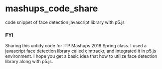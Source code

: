 # mashups_code_share
code snippet of face detection javascript library with p5.js

### FYI
Sharing this untidy code for ITP Mashups 2018 Spring class.
I used a javascript face detection library called [clmtrackr](https://github.com/auduno/clmtrackr), and integrated it in p5.js environment. I hope you get a basic idea that how to utilize face detection library along with p5.js.
